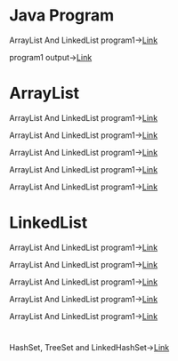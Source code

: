 # Java Program

ArrayList And LinkedList program1->[Link](https://github.com/AnvethaHM4/Java-Programs/blob/main/1_ArrayList%20and%20LinkedList/program1.png)

program1 output->[Link](https://github.com/AnvethaHM4/Java-Programs/blob/main/1_ArrayList%20and%20LinkedList/program1.1.png)

# ArrayList

ArrayList And LinkedList program1->[Link](https://github.com/AnvethaHM4/Java-Programs/blob/main/ArrayListExample/ArrayListEX1.png)

ArrayList And LinkedList program1->[Link](https://github.com/AnvethaHM4/Java-Programs/blob/main/ArrayListExample/ArrayListEX2.png)

ArrayList And LinkedList program1->[Link](https://github.com/AnvethaHM4/Java-Programs/blob/main/ArrayListExample/ArrayListEX3.png)

ArrayList And LinkedList program1->[Link](https://github.com/AnvethaHM4/Java-Programs/blob/main/ArrayListExample/ArrayListEX4.png)

ArrayList And LinkedList program1->[Link](https://github.com/AnvethaHM4/Java-Programs/blob/main/ArrayListExample/ArrayListEX4.png)


# LinkedList

ArrayList And LinkedList program1->[Link](https://github.com/AnvethaHM4/Java-Programs/blob/main/LinkedListExample/LinkedList6.png)

ArrayList And LinkedList program1->[Link](https://github.com/AnvethaHM4/Java-Programs/blob/main/LinkedListExample/LinkedList7.png)

ArrayList And LinkedList program1->[Link](https://github.com/AnvethaHM4/Java-Programs/blob/main/LinkedListExample/LinkedList8.png)

ArrayList And LinkedList program1->[Link](https://github.com/AnvethaHM4/Java-Programs/blob/main/LinkedListExample/LinkedList9.png)

ArrayList And LinkedList program1->[Link](https://github.com/AnvethaHM4/Java-Programs/blob/main/LinkedListExample/LinkedList10.png)

#
HashSet, TreeSet and LinkedHashSet->[Link](https://github.com/AnvethaHM4/Java-Programs/blob/main/2_HashSet,%20TreeSet%20and%20LinkedHashSet/p2.png)





